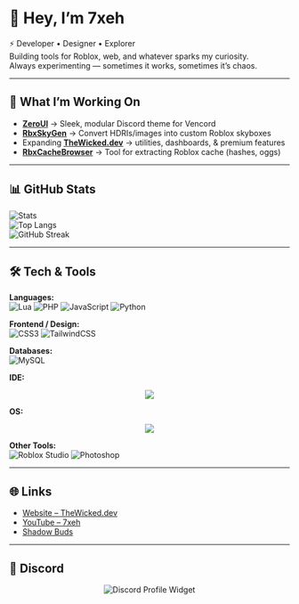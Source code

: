 # 👋 Hey, I’m 7xeh

⚡ Developer • Designer • Explorer  
Building tools for Roblox, web, and whatever sparks my curiosity.  
Always experimenting — sometimes it works, sometimes it’s chaos.  

---

## 🚀 What I’m Working On
- **[ZeroUI](https://github.com/7xeh/ZeroUI)** → Sleek, modular Discord theme for Vencord  
- **[RbxSkyGen](https://github.com/7xeh/RbxSkyGen)** → Convert HDRIs/images into custom Roblox skyboxes  
- Expanding **[TheWicked.dev](https://thewicked.dev)** → utilities, dashboards, & premium features  
- **[RbxCacheBrowser](https://github.com/7xeh/RbxCacheBrowser)** → Tool for extracting Roblox cache (hashes, oggs)  

---

## 📊 GitHub Stats
![Stats](https://github-readme-stats.vercel.app/api?username=7xeh&show_icons=true&theme=radical&hide_border=true)  
![Top Langs](https://github-readme-stats.vercel.app/api/top-langs/?username=7xeh&layout=compact&theme=radical&hide_border=true)  
![GitHub Streak](https://streak-stats.demolab.com?user=7xeh&theme=radical&hide_border=true)

---

## 🛠️ Tech & Tools

**Languages:**  
![Lua](https://img.shields.io/badge/Lua-2C2D72?style=for-the-badge&logo=lua&logoColor=white)
![PHP](https://img.shields.io/badge/PHP-777BB4?style=for-the-badge&logo=php&logoColor=white)
![JavaScript](https://img.shields.io/badge/JavaScript-323330?style=for-the-badge&logo=javascript&logoColor=F7DF1E)
![Python](https://img.shields.io/badge/Python-14354C?style=for-the-badge&logo=python&logoColor=yellow)

**Frontend / Design:**  
![CSS3](https://img.shields.io/badge/CSS3-1572B6?style=for-the-badge&logo=css3&logoColor=white)
![TailwindCSS](https://img.shields.io/badge/Tailwind_CSS-38B2AC?style=for-the-badge&logo=tailwind-css&logoColor=white)

**Databases:**  
![MySQL](https://img.shields.io/badge/MySQL-005C84?style=for-the-badge&logo=mysql&logoColor=white)

**IDE:**  
<p align="center">
  <a href="https://code.visualstudio.com/">
    <img src="https://go-skill-icons.vercel.app/api/icons?i=vscode&theme=dark" />
  </a>
</p>

**OS:**  
<p align="center">
  <a>
    <img src="https://go-skill-icons.vercel.app/api/icons?i=windows&theme=dark" />
  </a>
</p>

**Other Tools:**  
![Roblox Studio](https://img.shields.io/badge/Roblox_Studio-00A2FF?style=for-the-badge&logo=roblox&logoColor=white)
![Photoshop](https://img.shields.io/badge/Photoshop-31A8FF?style=for-the-badge&logo=adobephotoshop&logoColor=white)

---

## 🌐 Links
- [Website – TheWicked.dev](https://thewicked.dev)  
- [YouTube – 7xeh](https://youtube.com/@7xeh)  
- [Shadow Buds](https://youtube.com/@ShadowBuds)  

---

## 💬 Discord
<p align="center">
  <img src="https://discord.c99.nl/widget/theme-3/785035260852830219.png" alt="Discord Profile Widget"/>
</p>
